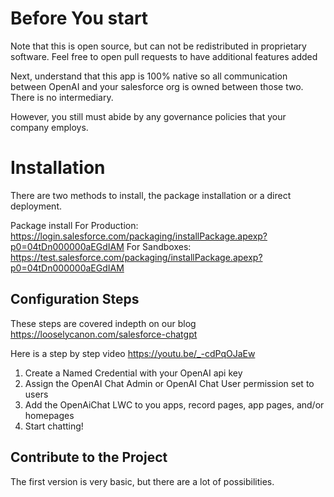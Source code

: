 # Before You start

Note that this is open source, but can not be redistributed in proprietary software. Feel free to open pull requests to have additional features added

Next, understand that this app is 100% native so all communication between OpenAI and your salesforce org is owned between those two.
There is no intermediary.

However, you still must abide by any governance policies that your company employs.

# Installation

There are two methods to install, the package installation or a direct deployment. 

Package install 
For Production: https://login.salesforce.com/packaging/installPackage.apexp?p0=04tDn000000aEGdIAM
For Sandboxes: https://test.salesforce.com/packaging/installPackage.apexp?p0=04tDn000000aEGdIAM

## Configuration Steps

These steps are covered indepth on our blog
https://looselycanon.com/salesforce-chatgpt

Here is a step by step video
https://youtu.be/_-cdPqOJaEw


1. Create a Named Credential with your OpenAI api key
2. Assign the OpenAI Chat Admin or OpenAI Chat User permission set to users
3. Add the OpenAiChat LWC to you apps, record pages, app pages, and/or homepages
4. Start chatting!

## Contribute to the Project

The first version is very basic, but there are a lot of possibilities.
